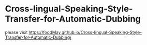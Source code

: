 # Cross-lingual-Speaking-Style-Transfer-for-Automatic-Dubbing
please visit https://foodMay.github.io/Cross-lingual-Speaking-Style-Transfer-for-Automatic-Dubbing/
